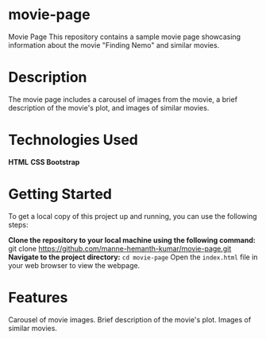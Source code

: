 # movie-page
Movie Page
This repository contains a sample movie page showcasing information about the movie "Finding Nemo" and similar movies.

# Description
The movie page includes a carousel of images from the movie, a brief description of the movie's plot, and images of similar movies.


# Technologies Used
<b>HTML</b>
<b>CSS </b>
<b>Bootstrap</b>
# Getting Started

To get a local copy of this project up and running, you can use the following steps:

<b>Clone the repository to your local machine using the following command:</b>
git clone https://github.com/manne-hemanth-kumar/movie-page.git
<b>Navigate to the project directory:</b>
`cd movie-page`
Open the `index.html` file in your web browser to view the webpage.

# Features
Carousel of movie images.
Brief description of the movie's plot.
Images of similar movies.
